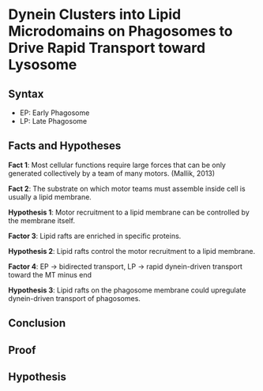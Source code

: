 # Dynein Clusters into Lipid Microdomains on Phagosomes to Drive Rapid Transport toward Lysosome #

## Syntax ##

* EP: Early Phagosome
* LP: Late Phagosome

## Facts and Hypotheses ##

**Fact 1**: Most cellular functions require large forces that can be only generated collectively by a team of many motors. (Mallik, 2013)

**Fact 2**: The substrate on which motor teams must assemble inside cell is usually a lipid membrane.

**Hypothesis 1**: Motor recruitment to a lipid membrane can be controlled by the membrane itself.

**Factor 3**: Lipid rafts are enriched in specific proteins.

**Hypothesis 2**: Lipid rafts control the motor recruitment to a lipid membrane.

**Factor 4**: EP -> bidirected transport, LP -> rapid dynein-driven transport toward the MT minus end

**Hypothesis 3**: Lipid rafts on the phagosome membrane could upregulate dynein-driven transport of phagosomes.

## Conclusion ##

## Proof ##

## Hypothesis ##